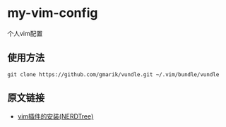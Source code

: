 # my-vim-config
个人vim配置

## 使用方法
```
git clone https://github.com/gmarik/vundle.git ~/.vim/bundle/vundle
```

## 原文链接
* [vim插件的安装(NERDTree)](https://www.jianshu.com/p/181c2b3ca7b5?utm_campaign=shakespeare)
